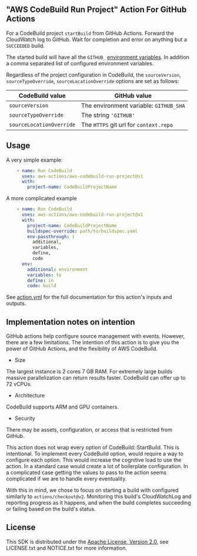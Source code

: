 ## "AWS CodeBuild Run Project" Action For GitHub Actions

For a CodeBuild project `startBuild` from GitHub Actions.
Forward the CloudWatch log to GitHub.
Wait for completion and error on anything but a `SUCCEEDED` build.

The started build will have all the `GITHUB_` [environment variables](https://help.github.com/en/actions/automating-your-workflow-with-github-actions/using-environment-variables#default-environment-variables).
In addition a comma separated list of configured environment variables.

Regardless of the project configuration in CodeBuild,
the `sourceVersion`, `sourceTypeOverride`, `sourceLocationOverride` options are set as follows:

| CodeBuild value | GitHub value |
| ------------- |-------------|
| `sourceVersion` | The environment variable: `GITHUB_SHA` |
| `sourceTypeOverride` | The string `'GITHUB'` |
| `sourceLocationOverride` | The `HTTPS` git url for `context.repo`|

## Usage

A very simple example:

```yaml
    - name: Run CodeBuild
      uses: aws-actions/aws-codebuild-run-project@v1
      with:
        project-name: CodeBuildProjectName
```

A more complicated example

```yaml
    - name: Run CodeBuild
      uses: aws-actions/aws-codebuild-run-project@v1
      with:
        project-name: CodeBuildProjectName
        buildspec-override: path/to/buildspec.yaml
        env-passthrough: |
          additional,
          variables,
          define,
          code
      env:
        additional: environment
        variables: to
        define: in
        code: build
```

See [action.yml](action.yml) for the full documentation for this action's inputs and outputs.

## Implementation notes on intention

GitHub actions help configure source management with events.
However, there are a few limitations.
The intention of this action is to give you the power of GitHub Actions,
and the flexibility of AWS CodeBuild.

* Size

The largest instance is 2 cores 7 GB RAM.
For extremely large builds massive parallelization can return results faster.
CodeBuild can offer up to 72 vCPUs.
* Architecture

CodeBuild supports ARM and GPU containers.
* Security

There may be assets, configuration, or access that is restricted from GitHub.

This action does not wrap every option of CodeBuild::StartBuild.
This is intentional.
To implement every CodeBuild option,
would require a way to configure each option.
This would increase the cognitive load to use the action.
In a standard case would create a lot of boilerplate configuration.
In a complicated case getting the values to pass to the action
seems complicated if we are to handle every eventuality.

With this in mind,
we chose to focus on starting a build
with configured similarly to `actions/checkout@v2`.
Monitoring this build's CloudWatchLog and reporting progress as it happens,
and when the build completes succeeding or failing based on the build's status.

## License

This SDK is distributed under the
[Apache License, Version 2.0](http://www.apache.org/licenses/LICENSE-2.0),
see LICENSE.txt and NOTICE.txt for more information.
